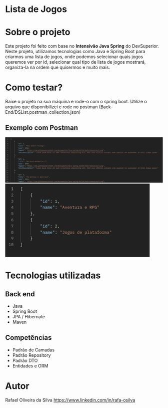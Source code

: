 # Lista de Jogos
# Sobre o projeto
Este projeto foi feito com base no **Intensivão Java Spring** do DevSuperior.
Neste projeto, utilizamos tecnologias como Java e Spring Boot para criarmos uma lista de jogos, onde podemos selecionar quais jogos queremos ver por id, selecionar qual tipo de lista de jogos mostrará, organiza-la na ordem que quisermos e muito mais.
# Como testar?
Baixe o projeto na sua máquina e rode-o com o spring boot.
Utilize o arquivo que disponibilizei e rode no postman (Back-End/DSList.postman_collection.json)
## Exemplo com Postman
![games](https://github.com/rafinho0/dslist/blob/main/Back-End/assets/games.png) ![game-list](https://github.com/rafinho0/dslist/blob/main/Back-End/assets/game-list.png)
# Tecnologias utilizadas
## Back end
- Java
- Spring Boot
- JPA / Hibernate
- Maven
## Competências
- Padrão de Camadas
- Padrão Repository
- Padrão DTO
- Entidades e ORM
# Autor
Rafael Oliveira da Silva
https://www.linkedin.com/in/rafa-osilva
